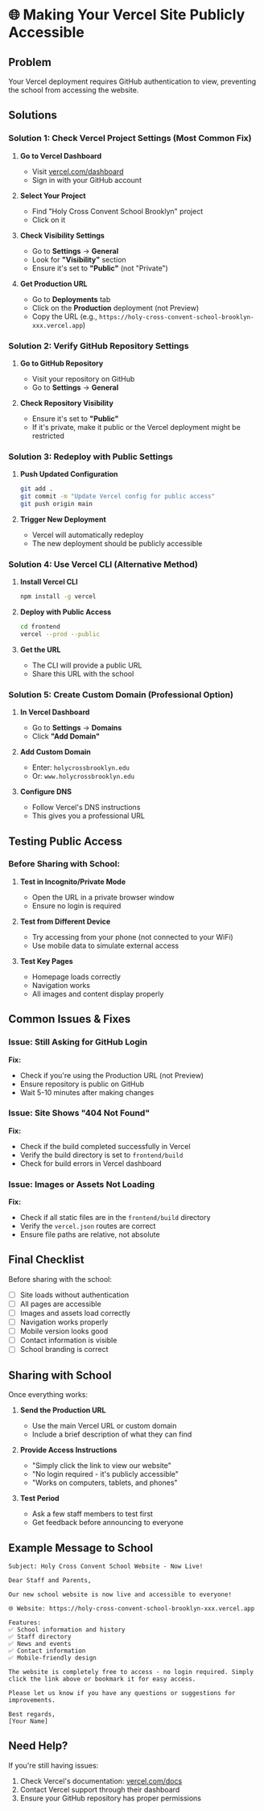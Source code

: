 # 🌐 Making Your Vercel Site Publicly Accessible

## **Problem**
Your Vercel deployment requires GitHub authentication to view, preventing the school from accessing the website.

## **Solutions**

### **Solution 1: Check Vercel Project Settings (Most Common Fix)**

1. **Go to Vercel Dashboard**
   - Visit [vercel.com/dashboard](https://vercel.com/dashboard)
   - Sign in with your GitHub account

2. **Select Your Project**
   - Find "Holy Cross Convent School Brooklyn" project
   - Click on it

3. **Check Visibility Settings**
   - Go to **Settings** → **General**
   - Look for **"Visibility"** section
   - Ensure it's set to **"Public"** (not "Private")

4. **Get Production URL**
   - Go to **Deployments** tab
   - Click on the **Production** deployment (not Preview)
   - Copy the URL (e.g., `https://holy-cross-convent-school-brooklyn-xxx.vercel.app`)

### **Solution 2: Verify GitHub Repository Settings**

1. **Go to GitHub Repository**
   - Visit your repository on GitHub
   - Go to **Settings** → **General**

2. **Check Repository Visibility**
   - Ensure it's set to **"Public"**
   - If it's private, make it public or the Vercel deployment might be restricted

### **Solution 3: Redeploy with Public Settings**

1. **Push Updated Configuration**
   ```bash
   git add .
   git commit -m "Update Vercel config for public access"
   git push origin main
   ```

2. **Trigger New Deployment**
   - Vercel will automatically redeploy
   - The new deployment should be publicly accessible

### **Solution 4: Use Vercel CLI (Alternative Method)**

1. **Install Vercel CLI**
   ```bash
   npm install -g vercel
   ```

2. **Deploy with Public Access**
   ```bash
   cd frontend
   vercel --prod --public
   ```

3. **Get the URL**
   - The CLI will provide a public URL
   - Share this URL with the school

### **Solution 5: Create Custom Domain (Professional Option)**

1. **In Vercel Dashboard**
   - Go to **Settings** → **Domains**
   - Click **"Add Domain"**

2. **Add Custom Domain**
   - Enter: `holycrossbrooklyn.edu`
   - Or: `www.holycrossbrooklyn.edu`

3. **Configure DNS**
   - Follow Vercel's DNS instructions
   - This gives you a professional URL

## **Testing Public Access**

### **Before Sharing with School:**

1. **Test in Incognito/Private Mode**
   - Open the URL in a private browser window
   - Ensure no login is required

2. **Test from Different Device**
   - Try accessing from your phone (not connected to your WiFi)
   - Use mobile data to simulate external access

3. **Test Key Pages**
   - Homepage loads correctly
   - Navigation works
   - All images and content display properly

## **Common Issues & Fixes**

### **Issue: Still Asking for GitHub Login**
**Fix:** 
- Check if you're using the Production URL (not Preview)
- Ensure repository is public on GitHub
- Wait 5-10 minutes after making changes

### **Issue: Site Shows "404 Not Found"**
**Fix:**
- Check if the build completed successfully in Vercel
- Verify the build directory is set to `frontend/build`
- Check for build errors in Vercel dashboard

### **Issue: Images or Assets Not Loading**
**Fix:**
- Check if all static files are in the `frontend/build` directory
- Verify the `vercel.json` routes are correct
- Ensure file paths are relative, not absolute

## **Final Checklist**

Before sharing with the school:

- [ ] Site loads without authentication
- [ ] All pages are accessible
- [ ] Images and assets load correctly
- [ ] Navigation works properly
- [ ] Mobile version looks good
- [ ] Contact information is visible
- [ ] School branding is correct

## **Sharing with School**

Once everything works:

1. **Send the Production URL**
   - Use the main Vercel URL or custom domain
   - Include a brief description of what they can find

2. **Provide Access Instructions**
   - "Simply click the link to view our website"
   - "No login required - it's publicly accessible"
   - "Works on computers, tablets, and phones"

3. **Test Period**
   - Ask a few staff members to test first
   - Get feedback before announcing to everyone

## **Example Message to School**

```
Subject: Holy Cross Convent School Website - Now Live!

Dear Staff and Parents,

Our new school website is now live and accessible to everyone!

🌐 Website: https://holy-cross-convent-school-brooklyn-xxx.vercel.app

Features:
✅ School information and history
✅ Staff directory
✅ News and events
✅ Contact information
✅ Mobile-friendly design

The website is completely free to access - no login required. Simply click the link above or bookmark it for easy access.

Please let us know if you have any questions or suggestions for improvements.

Best regards,
[Your Name]
```

## **Need Help?**

If you're still having issues:
1. Check Vercel's documentation: [vercel.com/docs](https://vercel.com/docs)
2. Contact Vercel support through their dashboard
3. Ensure your GitHub repository has proper permissions


